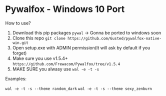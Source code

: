 # Pywalfox - Windows 10 Port

How to use?
1. Download this pip packages `pywal` -> Gonna be ported to windows soon
2. Clone this repo `git clone https://github.com/Gusted/pywalfox-native-win.git`
3. Open setup.exe with ADMIN permission(It will ask by default if you forget)
4. Make sure you use v1.5.4+ `https://github.com/Frewacom/Pywalfox/tree/v1.5.4`
5. MAKE SURE you alwasy use `wal -e -t -s` 

Examples:

`wal -e -t -s --theme random_dark`
`wal -e -t -s --theme sexy_zenburn`
